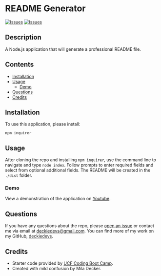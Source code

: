 # README Generator
[![Issues](https://img.shields.io/github/issues/deckiedevs/readme-generator)](https://github.com/deckiedevs/readme-generator/issues) [![Issues](https://img.shields.io/github/contributors/deckiedevs/readme-generator)](https://github.com/deckiedevs/readme-generator/graphs/contributors) 
  
## Description
A Node.js application that will generate a professional README file.
    
## Contents
* [Installation](#Installation)
* [Usage](#Usage)
    * [Demo](#Demo)
* [Questions](#Questions)
* [Credits](#Credits)

## Installation
To use this application, please install: 
```
npm inquirer
```

## Usage
After cloning the repo and installing `npm inquirer`, use the command line to navigate and type `node index`.  Follow prompts to enter required fields and select from optional additional fields.  The README will be created in the `./dist` folder. 

### Demo
View a demonstration of the application on [Youtube](https://youtu.be/eS0b1pbjl2U).
    
## Questions
If you have any questions about the repo, please [open an issue](https://github.com/deckiedevs/readme-generator/issues) or contact me via email at deckiedevs@gmail.com. You can find more of my work on my GitHub, [deckiedevs](https://github.com/deckiedevs/).
    
## Credits
* Starter code provided by [UCF Coding Boot Camp](https://github.com/coding-boot-camp/potential-enigma).
* Created with mild confusion by Mila Decker.
